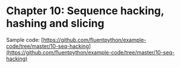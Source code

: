 # Chapter 10: Sequence hacking, hashing and slicing

Sample code: [https://github.com/fluentpython/example-code/tree/master/10-seq-hacking](https://github.com/fluentpython/example-code/tree/master/10-seq-hacking)
